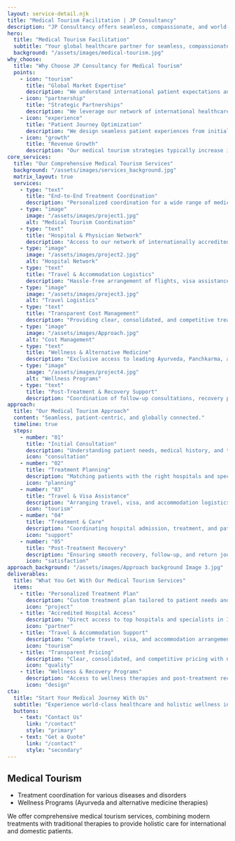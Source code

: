 ```yaml
---
layout: service-detail.njk
title: "Medical Tourism Facilitation | JP Consultancy"
description: "JP Consultancy offers seamless, compassionate, and world-class medical travel experiences, managing every detail from initial consultation to post-treatment recovery."
hero:
  title: "Medical Tourism Facilitation"
  subtitle: "Your global healthcare partner for seamless, compassionate, and world-class medical travel experiences."
  background: "/assets/images/medical-tourism.jpg"
why_choose:
  title: "Why Choose JP Consultancy for Medical Tourism"
  points:
    - icon: "tourism"
      title: "Global Market Expertise"
      description: "We understand international patient expectations and market dynamics across key source countries."
    - icon: "partnership"
      title: "Strategic Partnerships"
      description: "We leverage our network of international healthcare partners to expand your reach."
    - icon: "experience"
      title: "Patient Journey Optimization"
      description: "We design seamless patient experiences from initial inquiry to post-treatment follow-up."
    - icon: "growth"
      title: "Revenue Growth"
      description: "Our medical tourism strategies typically increase international patient revenue by 40-60%."
core_services:
  title: "Our Comprehensive Medical Tourism Services"
  background: "/assets/images/services_background.jpg"
  matrix_layout: true
  services:
    - type: "text"
      title: "End-to-End Treatment Coordination"
      description: "Personalized coordination for a wide range of medical treatments, from complex surgeries to specialized therapies."
    - type: "image"
      image: "/assets/images/project1.jpg"
      alt: "Medical Tourism Coordination"
    - type: "text"
      title: "Hospital & Physician Network"
      description: "Access to our network of internationally accredited hospitals and highly-skilled physicians."
    - type: "image"
      image: "/assets/images/project2.jpg"
      alt: "Hospital Network"
    - type: "text"
      title: "Travel & Accommodation Logistics"
      description: "Hassle-free arrangement of flights, visa assistance, airport transfers, and comfortable accommodation."
    - type: "image"
      image: "/assets/images/project3.jpg"
      alt: "Travel Logistics"
    - type: "text"
      title: "Transparent Cost Management"
      description: "Providing clear, consolidated, and competitive treatment packages with no hidden costs."
    - type: "image"
      image: "/assets/images/Approach.jpg"
      alt: "Cost Management"
    - type: "text"
      title: "Wellness & Alternative Medicine"
      description: "Exclusive access to leading Ayurveda, Panchkarma, and alternative medicine therapies for holistic wellbeing."
    - type: "image"
      image: "/assets/images/project4.jpg"
      alt: "Wellness Programs"
    - type: "text"
      title: "Post-Treatment & Recovery Support"
      description: "Coordination of follow-up consultations, recovery programs, and rehabilitation services."
approach:
  title: "Our Medical Tourism Approach"
  content: "Seamless, patient-centric, and globally connected."
  timeline: true
  steps:
    - number: "01"
      title: "Initial Consultation"
      description: "Understanding patient needs, medical history, and treatment goals."
      icon: "consultation"
    - number: "02"
      title: "Treatment Planning"
      description: "Matching patients with the right hospitals and specialists."
      icon: "planning"
    - number: "03"
      title: "Travel & Visa Assistance"
      description: "Arranging travel, visa, and accommodation logistics."
      icon: "tourism"
    - number: "04"
      title: "Treatment & Care"
      description: "Coordinating hospital admission, treatment, and patient support."
      icon: "support"
    - number: "05"
      title: "Post-Treatment Recovery"
      description: "Ensuring smooth recovery, follow-up, and return journey."
      icon: "satisfaction"
approach_background: "/assets/images/Approach background Image 3.jpg"
deliverables:
  title: "What You Get With Our Medical Tourism Services"
  items:
    - title: "Personalized Treatment Plan"
      description: "Custom treatment plan tailored to patient needs and preferences."
      icon: "project"
    - title: "Accredited Hospital Access"
      description: "Direct access to top hospitals and specialists in India."
      icon: "partner"
    - title: "Travel & Accommodation Support"
      description: "Complete travel, visa, and accommodation arrangements."
      icon: "tourism"
    - title: "Transparent Pricing"
      description: "Clear, consolidated, and competitive pricing with no hidden costs."
      icon: "quality"
    - title: "Wellness & Recovery Programs"
      description: "Access to wellness therapies and post-treatment recovery support."
      icon: "design"
cta:
  title: "Start Your Medical Journey With Us"
  subtitle: "Experience world-class healthcare and holistic wellness in India. Contact JP Consultancy to plan your medical travel today."
  buttons:
    - text: "Contact Us"
      link: "/contact"
      style: "primary"
    - text: "Get a Quote"
      link: "/contact"
      style: "secondary"
---
```


## Medical Tourism
- Treatment coordination for various diseases and disorders
- Wellness Programs (Ayurveda and alternative medicine therapies)

We offer comprehensive medical tourism services, combining modern treatments with traditional therapies to provide holistic care for international and domestic patients. 